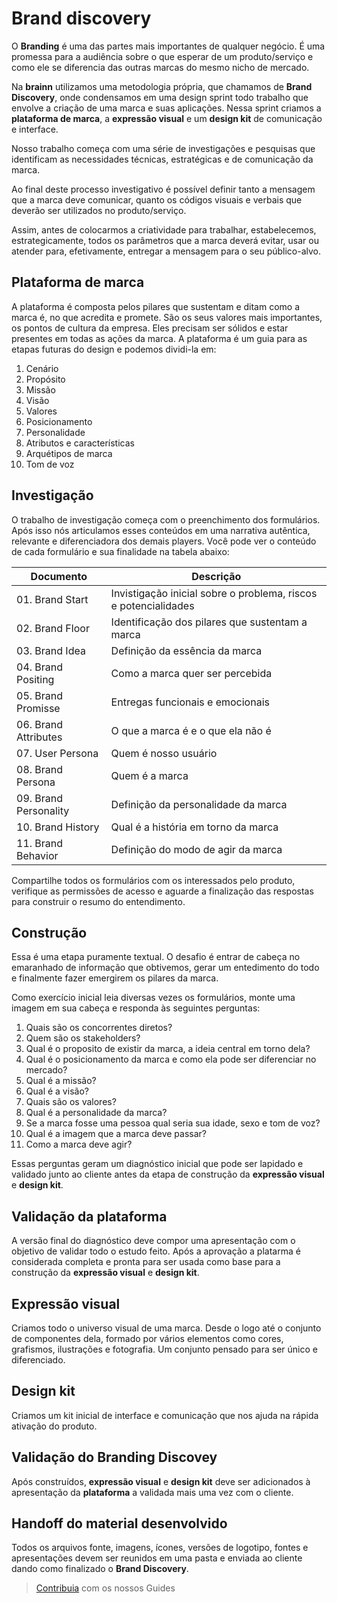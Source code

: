 # Brand discovery

O **Branding** é uma das partes mais importantes de qualquer negócio. É uma promessa para a audiência sobre o que esperar de um produto/serviço e como ele se diferencia das outras marcas do mesmo nicho de mercado.

Na **brainn** utilizamos uma metodologia própria, que chamamos de **Brand Discovery**, onde condensamos em uma design sprint todo trabalho que envolve a criação de uma marca e suas aplicações. Nessa sprint criamos a **plataforma de marca**, a **expressão visual** e um **design kit** de comunicação e interface.

Nosso trabalho começa com uma série de investigações e pesquisas que identificam as necessidades técnicas, estratégicas e de comunicação da marca.

Ao final deste processo investigativo é possível definir tanto a mensagem que a marca deve comunicar, quanto os códigos visuais e verbais que deverão ser utilizados no produto/serviço.

Assim, antes de colocarmos a criatividade para trabalhar, estabelecemos, estrategicamente, todos os parâmetros que a marca deverá evitar, usar ou atender para, efetivamente, entregar a mensagem para o seu público-alvo.

## Plataforma de marca

A plataforma é composta pelos pilares que sustentam e ditam como a marca é, no que acredita e promete. São os seus valores mais importantes, os pontos de cultura da empresa. Eles precisam ser sólidos e estar presentes em todas as ações da marca. A plataforma é um guia para as etapas futuras do design e podemos dividi-la em:

1. Cenário
2. Propósito
3. Missão
4. Visão
5. Valores
6. Posicionamento
7. Personalidade
8. Atributos e características
9. Arquétipos de marca
10. Tom de voz

## Investigação

O trabalho de investigação começa com o preenchimento dos formulários. Após isso nós articulamos esses conteúdos em uma narrativa autêntica, relevante e diferenciadora dos demais players. Você pode ver o conteúdo de cada formulário e sua finalidade na tabela abaixo:

Documento | Descrição
------------ | -------------
|01. Brand Start|Invistigação inicial sobre o problema, riscos e potencialidades|
|02. Brand Floor|Identificação dos pilares que sustentam a marca|
|03. Brand Idea|Definição da essência da marca|
|04. Brand Positing|Como a marca quer ser percebida|
|05. Brand Promisse|Entregas funcionais e emocionais|
|06. Brand Attributes| O que a marca é e o que ela não é|
|07. User Persona|Quem é nosso usuário|
|08. Brand Persona| Quem é a marca|
|09. Brand Personality| Definição da personalidade da marca|
|10. Brand History|Qual é a história em torno da marca|
|11. Brand Behavior|Definição do modo de agir da marca|

Compartilhe todos os formulários com os interessados pelo produto, verifique as permissões de acesso e aguarde a finalização das respostas para construir o resumo do entendimento.

## Construção

Essa é uma etapa puramente textual. O desafio é entrar de cabeça no emaranhado de informação que obtivemos, gerar um entedimento do todo e finalmente fazer emergirem os pilares da marca.

Como exercício inicial leia diversas vezes os formulários, monte uma imagem em sua cabeça e responda às seguintes perguntas:
1. Quais são os concorrentes diretos?
2. Quem são os stakeholders?
3. Qual é o proposito de existir da marca, a ideia central em torno dela?
4. Qual é o posicionamento da marca e como ela pode ser diferenciar no mercado?
5. Qual é a missão?
6. Qual é a visão?
7. Quais são os valores?
8. Qual é a personalidade da marca?
9. Se a marca fosse uma pessoa qual seria sua idade, sexo e tom de voz?
10. Qual é a imagem que a marca deve passar?
11. Como a marca deve agir?

Essas perguntas geram um diagnóstico inicial que pode ser lapidado e validado junto ao cliente antes da etapa de construção da **expressão visual** e **design kit**.


## Validação da plataforma

A versão final do diagnóstico deve compor uma apresentação com o objetivo de validar todo o estudo feito. Após a aprovação a platarma é considerada completa e pronta para ser usada como base para a construção da **expressão visual** e **design kit**.



## Expressão visual

Criamos todo o universo visual de uma marca. Desde o logo até o conjunto de componentes dela, formado por vários elementos como cores, grafismos, ilustrações e fotografia. Um conjunto pensado para ser único e diferenciado.



## Design kit

Criamos um kit inicial de interface e comunicação que nos ajuda na rápida ativação do produto.



## Validação do Branding Discovey

Após construídos, **expressão visual** e **design kit** deve ser adicionados à apresentação da **plataforma** a validada mais uma vez com o cliente.


## Handoff do material desenvolvido

Todos os arquivos fonte, imagens, ícones, versões de logotipo, fontes e apresentações devem ser reunidos em uma pasta e enviada ao cliente dando como finalizado o **Brand Discovery**.

> [Contribuia](/CONTRIB.md) com os nossos Guides
